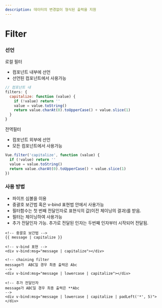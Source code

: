 ```yaml
---
description: 데이터의 변경없이 형식된 출력을 지원
---
```


# Filter

### 선언

로컬 필터

* 컴포넌트 내부에 선언
* 선언된 컴포넌트에서 사용가능

```javascript
// 컴포넌트 내
filters: {
  capitalize: function (value) {
    if (!value) return ''
    value = value.toString()
    return value.charAt(0).toUpperCase() + value.slice(1)
  }
}
```

전역필터

* 컴포넌트 외부에 선언
* 모든 컴포넌트에서 사용가능

```javascript
Vue.filter('capitalize', function (value) {
  if (!value) return ''
  value = value.toString()
  return value.charAt(0).toUpperCase() + value.slice(1)
})
```

### 사용 방법

* 파이프 심볼을 이용
* 중괄호 보간법 혹은 v-bind 표현법 안에서 사용가능
* 필터함수는 첫 번째 전달인자로 표현식의 값\(이전 체이닝의 결과\)를 받음.
* 필터는 체이닝하여 사용가능
* 추가 전달인자 가능. 추가로 전달된 인자는 두번째 인자부터 시작되어 전달됨.

```markup
<!-- 중괄호 보간법 -->
{{ message | capitalize }}

<!-- v-bind 표현 -->
<div v-bind:msg="message | capitalize"></div>

<!-- chaining filter
message가  ABC일 경우 최종 출력은 Abc
-->
<div v-bind:msg="message | lowercase | capitalize"></div>

<!-- 추가 전달인자 
message가 ABC일 경우 최종 출력은 **Abc
-->
<div v-bind:msg="message | lowercase | capitalize | padLeft('*', 5)"></div>
```



